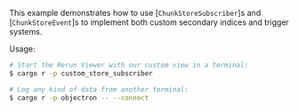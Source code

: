 <!--[metadata]
title = "Custom store subscriber"
tags = ["Store event", "Store diff", "Store subscriber"]
-->


<picture>
  <img src="https://static.rerun.io/custom_store_view/f7258673486f91d944180bd4a83307bce09b741e/full.png" alt="">
  <source media="(max-width: 480px)" srcset="https://static.rerun.io/custom_store_view/f7258673486f91d944180bd4a83307bce09b741e/480w.png">
  <source media="(max-width: 768px)" srcset="https://static.rerun.io/custom_store_view/f7258673486f91d944180bd4a83307bce09b741e/768w.png">
  <source media="(max-width: 1024px)" srcset="https://static.rerun.io/custom_store_view/f7258673486f91d944180bd4a83307bce09b741e/1024w.png">
  <source media="(max-width: 1200px)" srcset="https://static.rerun.io/custom_store_view/f7258673486f91d944180bd4a83307bce09b741e/1200w.png">
</picture>

This example demonstrates how to use [`ChunkStoreSubscriber`]s and [`ChunkStoreEvent`]s to implement both custom secondary indices and trigger systems.

Usage:
```sh
# Start the Rerun Viewer with our custom view in a terminal:
$ cargo r -p custom_store_subscriber

# Log any kind of data from another terminal:
$ cargo r -p objectron -- --connect
```
